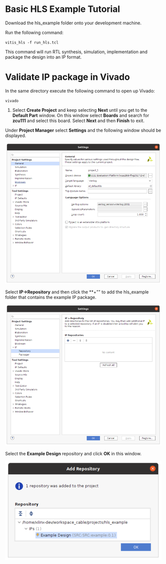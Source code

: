 # Basic HLS Example Tutorial

Download the hls_example folder onto your development machine.

Run the following command:

`vitis_hls -f run_hls.tcl`

This command will run RTL synthesis, simulation, implementation and package the design into an IP format.

# Validate IP package in Vivado

In the same directory execute the following command to open up Vivado:

`vivado`

1. Select **Create Project** and keep selecting **Next** until you get to the **Default Part** window. On this window select **Boards** and search for **zcu111** and select this board. Select **Next** and then **Finish** to exit.

Under **Project Manager** select **Settings** and the following window should be displayed.

![](images/hls_example/image1.png)

Select **IP->Repository** and then click the **+"" to add the hls_example folder that contains the example IP package.

![](images/hls_example/image2.png)


Select the **Example Design** repository and click **OK** in this window. 

![](images/hls_example/image3.png)








